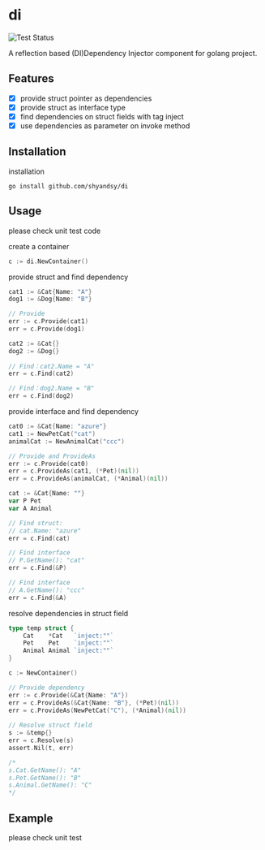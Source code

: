 # di
![Test Status](https://github.com/shyandsy/di/actions/workflows/go-test.yml/badge.svg)

A reflection based (DI)Dependency Injector component for golang project.

## Features
- [x] provide struct pointer as dependencies  
- [x] provide struct as interface type
- [x] find dependencies on struct fields with tag inject
- [x] use dependencies as parameter on invoke method

## Installation
installation
```
go install github.com/shyandsy/di
```

## Usage
please check unit test code

create a container
```go
c := di.NewContainer()
```

provide struct and find dependency
```go
cat1 := &Cat{Name: "A"}
dog1 := &Dog{Name: "B"}

// Provide
err := c.Provide(cat1)
err = c.Provide(dog1)

cat2 := &Cat{}
dog2 := &Dog{}
	
// Find：cat2.Name = "A"
err = c.Find(cat2)

// Find：dog2.Name = "B"
err = c.Find(dog2)
```

provide interface and find dependency
```go
cat0 := &Cat{Name: "azure"}
cat1 := NewPetCat("cat")
animalCat := NewAnimalCat("ccc")

// Provide and ProvideAs
err := c.Provide(cat0)
err = c.ProvideAs(cat1, (*Pet)(nil))
err = c.ProvideAs(animalCat, (*Animal)(nil))

cat := &Cat{Name: ""}
var P Pet
var A Animal

// Find struct: 
// cat.Name: "azure"
err = c.Find(cat)

// Find interface
// P.GetName(): "cat" 
err = c.Find(&P) 

// Find interface
// A.GetName(): "ccc"
err = c.Find(&A) 
```

resolve dependencies in struct field
```go
type temp struct {
    Cat    *Cat   `inject:""`
    Pet    Pet    `inject:""`
    Animal Animal `inject:""`
}

c := NewContainer()

// Provide dependency
err := c.Provide(&Cat{Name: "A"})
err = c.ProvideAs(&Cat{Name: "B"}, (*Pet)(nil))
err = c.ProvideAs(NewPetCat("C"), (*Animal)(nil))
	
// Resolve struct field
s := &temp{}
err = c.Resolve(s)
assert.Nil(t, err)

/* 
s.Cat.GetName(): "A"
s.Pet.GetName(): "B"
s.Animal.GetName(): "C"
*/
```

## Example
please check unit test
